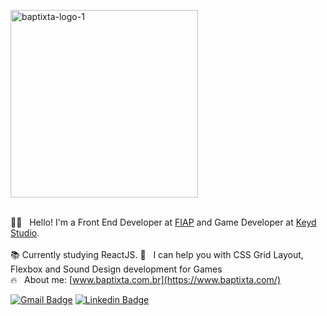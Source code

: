<p align="left">
   <img <img src="https://i.ibb.co/P1CGS0x/baptixta-logo-1.png" alt="baptixta-logo-1" border="0" width="300">
   <br><br>
</p>

🤘🏼 &nbsp;	Hello! I'm a Front End Developer at [FIAP](https://www.fiap.com.br/) and Game Developer at [Keyd Studio](https://www.instagram.com/keydstudio/).<br><br>
:books: Currently studying ReactJS.
:rocket: &nbsp; I can help you with CSS Grid Layout, Flexbox and Sound Design development for Games<br>
:fire: &nbsp; About me: [www.baptixta.com.br](https://www.baptixta.com/)

[![Gmail Badge](https://img.shields.io/badge/daviarcosbaptista@gmail.com-c14438?style=flat-square&logo=Gmail&logoColor=white&link=mailto:daviarcosbaptista@gmail.com)](mailto:tgmarinho@gmail.com)  [![Linkedin Badge](https://img.shields.io/badge/-LinkedIn-blue?style=flat-square&logo=Linkedin&logoColor=white&link=https://www.linkedin.com/in/davi-baptista)](https://www.linkedin.com/in/davi-baptista)


